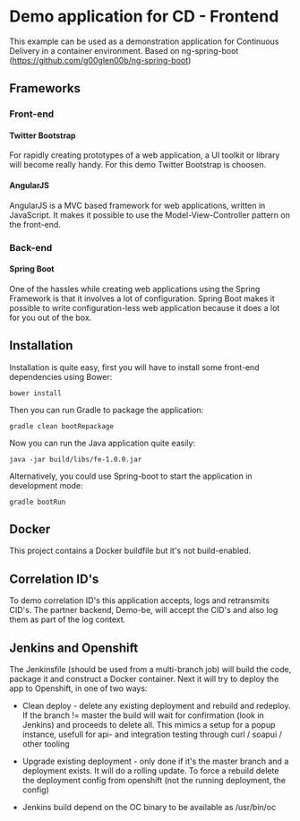 # Demo application for CD - Frontend
This example can be used as a demonstration application for Continuous Delivery in a container environment.
Based on ng-spring-boot (https://github.com/g00glen00b/ng-spring-boot)

## Frameworks

### Front-end

#### Twitter Bootstrap
For rapidly creating prototypes of a web application, a UI toolkit or library will become really handy. For this demo Twitter Bootstrap is choosen.

#### AngularJS
AngularJS is a MVC based framework for web applications, written in JavaScript. It makes it possible to use the Model-View-Controller pattern on the front-end. 

### Back-end

#### Spring Boot
One of the hassles while creating web applications using the Spring Framework is that it involves a lot of configuration. Spring Boot makes it possible to write configuration-less web application because it does a lot for you out of the box.

## Installation
Installation is quite easy, first you will have to install some front-end dependencies using Bower:
```
bower install
```

Then you can run Gradle to package the application:
```
gradle clean bootRepackage
```

Now you can run the Java application quite easily:
```
java -jar build/libs/fe-1.0.0.jar
```

Alternatively, you could use Spring-boot to start the application in development mode:
```
gradle bootRun
```
## Docker
This project contains a Docker buildfile but it's not build-enabled.

## Correlation ID's
To demo correlation ID's this application accepts, logs and retransmits CID's. The partner backend, Demo-be, will accept the CID's and also log them as part of the log context.

## Jenkins and Openshift
The Jenkinsfile (should be used from a multi-branch job) will build the code, package it and construct a Docker container.
Next it will try to deploy the app to Openshift, in one of two ways:

- Clean deploy - delete any existing deployment and rebuild and redeploy. If the branch != master the build will wait for confirmation (look in Jenkins) and proceeds to delete all. This mimics a setup for a popup instance, usefull for api- and integration testing through curl / soapui / other tooling

- Upgrade existing deployment - only done if it's the master branch and a deployment exists. It will do a rolling update. To force a rebuild delete the deployment config from openshift (not the running deployment, the config)

- Jenkins build depend on the OC binary to be available as /usr/bin/oc
